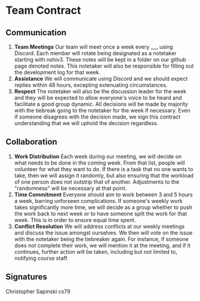 # Team Contract

## Communication
1. **Team Meetings** Our team will meet once a week every ___ using Discord. Each member will rotate being designated as a notetaker starting with nshiv3. These notes will be kept in a folder on our github page denoted notes. This notetaker will also be responsible for filling out the development log for that week. 
2. **Assistance** We will communicate using Discord and we should expect replies within 48 hours, excepting extenuating circumstances. 
3. **Respect** The notetaker will also be the discussion leader for the week and they will be expected to allow everyone's voice to be heard and facilitate a good group dynamic. All decisions will be made by majority with the tiebreak going to the notetaker for the week if necessary. Even if someone disagrees with the decision made, we sign this contract understanding that we will uphold the decision regardless. 

## Collaboration
1. **Work Distribution** Each week during our meeting, we will decide on what needs to be done in the coming week. From that list, people will volunteer for what they want to do. If there is a task that no one wants to take, then we will assign it randomly, but also ensuring that the workload of one person does not outstrip that of another. Adjustments to the "randomness" will be necessary at that point. 
2. **Time Commitment** Everyone should aim to work between 3 and 5 hours a week, barring unforseen complications. If someone's weekly work takes significantly more time, we will decide as a group whether to push the work back to next week or to have someone split the work for that week. This is in order to ensure equal time spent. 
3. **Conflict Resolution** We will address conflicts at our weekly meetings and discuss the issue amongst ourselves. We then will vote on the issue with the notetaker being the tiebreaker again. For instance, if someone does not complete their work, we will mention it at the meeting, and if it continues, further action will be taken, including but not limited to, notifying course staff. 

## Signatures
Christopher Sapinski cs79